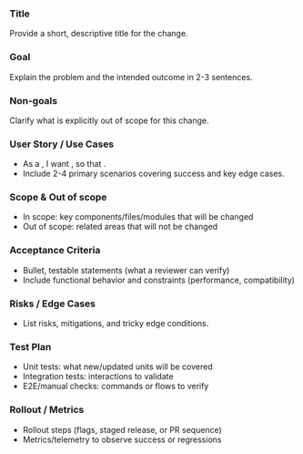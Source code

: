 ### Title

Provide a short, descriptive title for the change.

### Goal

Explain the problem and the intended outcome in 2-3 sentences.

### Non-goals

Clarify what is explicitly out of scope for this change.

### User Story / Use Cases

- As a <user>, I want <capability>, so that <benefit>.
- Include 2-4 primary scenarios covering success and key edge cases.

### Scope & Out of scope

- In scope: key components/files/modules that will be changed
- Out of scope: related areas that will not be changed

### Acceptance Criteria

- Bullet, testable statements (what a reviewer can verify)
- Include functional behavior and constraints (performance, compatibility)

### Risks / Edge Cases

- List risks, mitigations, and tricky edge conditions.

### Test Plan

- Unit tests: what new/updated units will be covered
- Integration tests: interactions to validate
- E2E/manual checks: commands or flows to verify

### Rollout / Metrics

- Rollout steps (flags, staged release, or PR sequence)
- Metrics/telemetry to observe success or regressions
